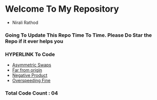 
# Welcome To My Repository

- Nirali Rathod
### Going To Update This Repo Time To Time. Please Do Star the Repo if it ever helps you
### HYPERLINK To Code

- [Asymmetric Swaps](https://www.codechef.com/JAN231D/problems/ARRSWAP)
- [Far from origin](https://www.codechef.com/problems/FARFROMO)
- [Negative Product](https://www.codechef.com/problems/NEGPROD)
- [Overspeeding Fine](https://www.codechef.com/problems/FINE)



### Total Code Count : 04


